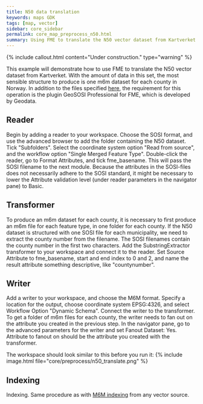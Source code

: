 ```yaml
---
title: N50 data translation
keywords: maps GDK
tags: [map, vector]
sidebar: core_sidebar
permalink: core_map_preprocess_n50.html
summary: Using FME to translate the N50 vector dataset from Kartverket.
---
```


{% include callout.html content="Under construction." type="warning" %}

This example will demonstrate how to use FME to translate the N50 vector dataset from Kartverket. With the amount of data in this set, the most sensible structure to produce is one m6m dataset for each county in Norway. 
In addition to the files specified [here](./core_map_preprocess_fme.html), the requirement for this operation is the plugin GeoSOSI Professional for FME, which is developed by Geodata.

## Reader

Begin by adding a reader to your workspace. Choose the SOSI format, and use the advanced browser to add the folder containing the N50 dataset. Tick "Subfolders". Select the coordinate system option "Read from source", and the workflow option "Single Merged Feature Type". Double-click the reader, go to Format Attributes, and tick fme_basename. This will pass the SOSI filename to the next module. Because the attributes in the SOSI-files does not necessarily adhere to the SOSI standard, it might be necessary to lower the Attribute validation level (under reader parameters in the navigator pane) to Basic.

## Transformer

To produce an m6m dataset for each county, it is necessary to first produce an m6m file for each feature type, in one folder for each county. If the N50 dataset is structured with one SOSI file for each municipality, we need to extract the county number from the filename. The SOSI filenames contain the county number in the first two characters. Add the SubstringExtractor transformer to your workspace and connect it to the reader. Set Source Attribute to fme_basename, start and end index to 0 and 2, and name the result attribute something descriptive, like "countynumber".

## Writer

Add a writer to your workspace, and choose the M6M format. Specify a location for the output, choose coordinate system EPSG:4326, and select Workflow Option "Dynamic Schema". Connect the writer to the transformer. To get a folder of m6m files for each county, the writer needs to fan out on the attribute you created in the previous step. In the navigator pane, go to the advanced parameters for the writer and set Fanout Dataset: Yes. Attribute to fanout on should be the attribute you created with the transformer.

The workspace should look similar to this before you run it:
{% include image.html file="core/preprocess/n50_translate.png" %}

## Indexing

Indexing. Same procedure as with [M6M indexing](./core_map_preprocess_m6m_indexing.html) from any vector source.
